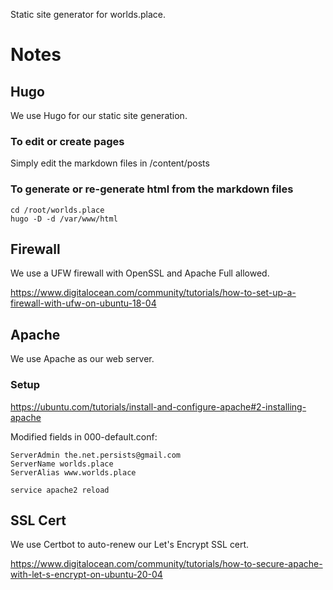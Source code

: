 Static site generator for worlds.place.

# Notes
## Hugo
We use Hugo for our static site generation.

### To edit or create pages
Simply edit the markdown files in /content/posts

### To generate or re-generate html from the markdown files
```
cd /root/worlds.place
hugo -D -d /var/www/html
```

## Firewall
We use a UFW firewall with OpenSSL and Apache Full allowed.

https://www.digitalocean.com/community/tutorials/how-to-set-up-a-firewall-with-ufw-on-ubuntu-18-04

## Apache
We use Apache as our web server.
### Setup
https://ubuntu.com/tutorials/install-and-configure-apache#2-installing-apache

Modified fields in 000-default.conf:
```
ServerAdmin the.net.persists@gmail.com
ServerName worlds.place
ServerAlias www.worlds.place
```
`service apache2 reload`

## SSL Cert
We use Certbot to auto-renew our Let's Encrypt SSL cert.

https://www.digitalocean.com/community/tutorials/how-to-secure-apache-with-let-s-encrypt-on-ubuntu-20-04

